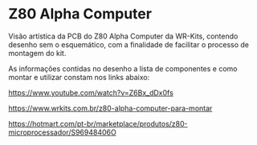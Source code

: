 # Z80 Alpha Computer 

Visão artística da PCB do Z80 Alpha Computer da WR-Kits, contendo desenho sem o esquemático, com a finalidade de facilitar o processo de montagem do kit.

As informações contidas no desenho a lista de componentes e como montar e utilizar constam nos links abaixo:

https://www.youtube.com/watch?v=Z6Bx_dDx0fs

https://www.wrkits.com.br/z80-alpha-computer-para-montar

https://hotmart.com/pt-br/marketplace/produtos/z80-microprocessador/S96948406O

